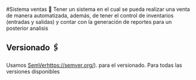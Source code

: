 #Sistema ventas 💸
Tener un sistema en el cual se pueda realizar una venta de manera automatizada, además, de tener el control de inventarios (entradas y salidas) y contar con la generación de reportes para un posterior analisis 

## Versionado 🖇️
Usamos [SemVer]()https://semver.org/). para el versionado. Para todas las versiones disponibles
